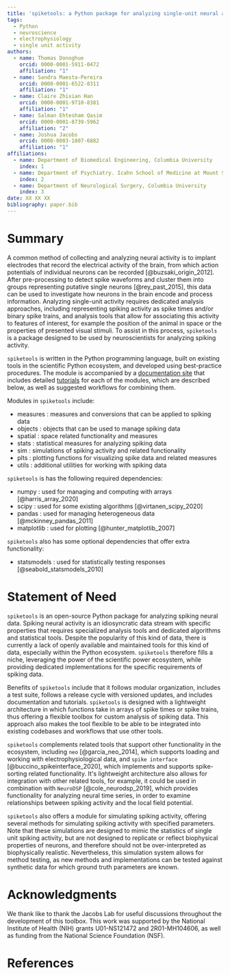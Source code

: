 ```yaml
---
title: 'spiketools: a Python package for analyzing single-unit neural activity'
tags:
  - Python
  - neuroscience
  - electrophysiology
  - single unit activity
authors:
  - name: Thomas Donoghue
    orcid: 0000-0001-5911-0472
    affiliation: "1"
  - name: Sandra Maesta-Pereira
    orcid: 0000-0001-6522-8311
    affiliation: "1"
  - name: Claire Zhixian Han
    orcid: 0000-0001-9710-8381
    affiliation: "1"
  - name: Salman Ehtesham Qasim
    orcid: 0000-0001-8739-5962
    affiliation: "2"
  - name: Joshua Jacobs
    orcid: 0000-0003-1807-6882
    affiliation: "1"
affiliations:
  - name: Department of Biomedical Engineering, Columbia University
    index: 1
  - name: Department of Psychiatry. Icahn School of Medicine at Mount Sinai
    index: 2
  - name: Department of Neurological Surgery, Columbia University
    index: 3
date: XX XX XX
bibliography: paper.bib
---
```


# Summary

A common method of collecting and analyzing neural activity is to implant electrodes that record the electrical activity of the brain, from which action potentials of individual neurons can be recorded [@buzsaki_origin_2012]. After pre-processing to detect spike waveforms and cluster them into groups representing putative single neurons [@rey_past_2015], this data can be used to investigate how neurons in the brain encode and process information. Analyzing single-unit activity requires dedicated analysis approaches, including representing spiking activity as spike times and/or binary spike trains, and analysis tools that allow for associating this activity to features of interest, for example the position of the animal in space or the properties of presented visual stimuli. To assist in this process, ``spiketools`` is a package designed to be used by neuroscientists for analyzing spiking activity.

``spiketools`` is written in the Python programming language, built on existing tools in the scientific Python ecosystem, and developed using best-practice procedures. The module is accompanied by a [documentation site](https://spiketools.github.io/) that includes detailed [tutorials](https://spiketools.github.io/spiketools/auto_tutorials/index.html) for each of the modules, which are described below, as well as suggested workflows for combining them.

Modules in ``spiketools`` include:

* measures : measures and conversions that can be applied to spiking data
* objects : objects that can be used to manage spiking data
* spatial : space related functionality and measures
* stats : statistical measures for analyzing spiking data
* sim : simulations of spiking activity and related functionality
* plts : plotting functions for visualizing spike data and related measures
* utils : additional utilities for working with spiking data

``spiketools`` is has the following required dependencies:

* numpy : used for managing and computing with arrays [@harris_array_2020]
* scipy : used for some existing algorithms [@virtanen_scipy_2020]
* pandas : used for managing heterogeneous data [@mckinney_pandas_2011]
* matplotlib : used for plotting [@hunter_matplotlib_2007]

``spiketools`` also has some optional dependencies that offer extra functionality:

* statsmodels : used for statistically testing responses [@seabold_statsmodels_2010]

# Statement of Need

``spiketools`` is an open-source Python package for analyzing spiking neural data. Spiking neural activity is an idiosyncratic data stream with specific properties that requires specialized analysis tools and dedicated algorithms and statistical tools. Despite the popularity of this kind of data, there is currently a lack of openly available and maintained tools for this kind of data, especially within the Python ecosystem. ``spiketools`` therefore fills a niche, leveraging the power of the scientific power ecosystem, while providing dedicated implementations for the specific requirements of spiking data.

Benefits of ``spiketools`` include that it follows modular organization, includes a test suite, follows a release cycle with versioned updates, and includes documentation and tutorials. ``spiketools`` is designed with a lightweight architecture in which functions take in arrays of spike times or spike trains, thus offering a flexible toolbox for custom analysis of spiking data. This approach also makes the tool flexible to be able to be integrated into existing codebases and workflows that use other tools.

``spiketools`` complements related tools that support other functionality in the ecosystem, including `neo` [@garcia_neo_2014], which supports loading and working with electrophysiological data, and `spike interface` [@buccino_spikeinterface_2020], which implements and supports spike-sorting related functionality. It's lightweight architecture also allows for integration with other related tools, for example, it could be used in combination with `NeuroDSP` [@cole_neurodsp_2019], which provides functionality for analyzing neural time series, in order to examine relationships between spiking activity and the local field potential.

``spiketools`` also offers a module for simulating spiking activity, offering several methods for simulating spiking activity with specified parameters. Note that these simulations are designed to mimic the statistics of single unit spiking activity, but are not designed to replicate or reflect biophysical properties of neurons, and therefore should not be over-interpreted as biophysically realistic. Nevertheless, this simulation system allows for method testing, as new methods and implementations can be tested against synthetic data for which ground truth parameters are known.

# Acknowledgments

We thank like to thank the Jacobs Lab for useful discussions throughout the development of this toolbox. This work was supported by the National Institute of Health (NIH) grants U01-NS121472 and 2R01-MH104606, as well as funding from the National Science Foundation (NSF).

# References